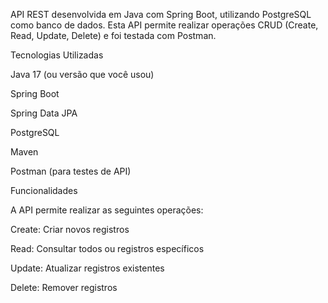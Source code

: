API REST desenvolvida em Java com Spring Boot, utilizando PostgreSQL como banco de dados. Esta API permite realizar operações CRUD (Create, Read, Update, Delete) e foi testada com Postman.

Tecnologias Utilizadas

Java 17 (ou versão que você usou)

Spring Boot

Spring Data JPA

PostgreSQL

Maven

Postman (para testes de API)

Funcionalidades

A API permite realizar as seguintes operações:

Create: Criar novos registros

Read: Consultar todos ou registros específicos

Update: Atualizar registros existentes

Delete: Remover registros

